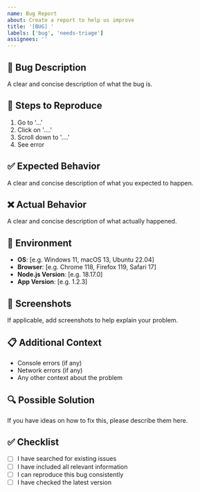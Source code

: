 ```yaml
---
name: Bug Report
about: Create a report to help us improve
title: '[BUG] '
labels: ['bug', 'needs-triage']
assignees: ''
---
```


## 🐛 Bug Description
A clear and concise description of what the bug is.

## 🔄 Steps to Reproduce
1. Go to '...'
2. Click on '....'
3. Scroll down to '....'
4. See error

## ✅ Expected Behavior
A clear and concise description of what you expected to happen.

## ❌ Actual Behavior
A clear and concise description of what actually happened.

## 📱 Environment
- **OS**: [e.g. Windows 11, macOS 13, Ubuntu 22.04]
- **Browser**: [e.g. Chrome 118, Firefox 119, Safari 17]
- **Node.js Version**: [e.g. 18.17.0]
- **App Version**: [e.g. 1.2.3]

## 📸 Screenshots
If applicable, add screenshots to help explain your problem.

## 📋 Additional Context
- Console errors (if any)
- Network errors (if any)
- Any other context about the problem

## 🔍 Possible Solution
If you have ideas on how to fix this, please describe them here.

## ✅ Checklist
- [ ] I have searched for existing issues
- [ ] I have included all relevant information
- [ ] I can reproduce this bug consistently
- [ ] I have checked the latest version
